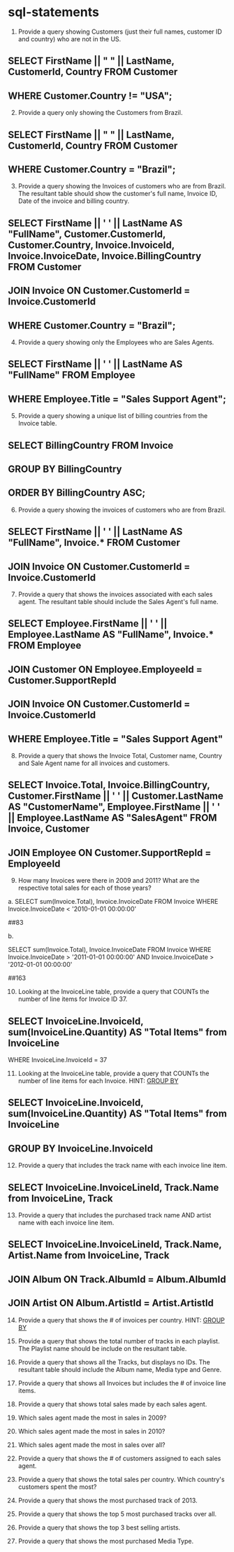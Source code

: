 # sql-statements

1. Provide a query showing Customers (just their full names, customer ID and country) who are not in the US.

## SELECT FirstName || " " || LastName, CustomerId, Country FROM Customer
## WHERE Customer.Country != "USA";

2. Provide a query only showing the Customers from Brazil.

## SELECT FirstName || " " || LastName, CustomerId, Country FROM Customer
## WHERE Customer.Country = "Brazil";


3. Provide a query showing the Invoices of customers who are from Brazil. The resultant table should show the customer's full name, Invoice ID, Date of the invoice and billing country.

## SELECT FirstName || ' ' || LastName AS "FullName", Customer.CustomerId, Customer.Country, Invoice.InvoiceId, Invoice.InvoiceDate, Invoice.BillingCountry FROM Customer
## JOIN Invoice ON Customer.CustomerId = Invoice.CustomerId
## WHERE Customer.Country = "Brazil";


4. Provide a query showing only the Employees who are Sales Agents.

## SELECT FirstName || ' ' || LastName AS "FullName" FROM Employee
## WHERE Employee.Title = "Sales Support Agent";

5. Provide a query showing a unique list of billing countries from the Invoice table.

## SELECT BillingCountry FROM Invoice
## GROUP BY BillingCountry
## ORDER BY BillingCountry ASC;


6. Provide a query showing the invoices of customers who are from Brazil.

## SELECT FirstName || ' ' || LastName AS "FullName", Invoice.* FROM Customer
## JOIN Invoice ON Customer.CustomerId = Invoice.CustomerId

7. Provide a query that shows the invoices associated with each sales agent. The resultant table should include the Sales Agent's full name.

## SELECT Employee.FirstName || ' ' || Employee.LastName AS "FullName", Invoice.* FROM Employee
## JOIN Customer ON Employee.EmployeeId = Customer.SupportRepId
## JOIN Invoice ON Customer.CustomerId = Invoice.CustomerId
## WHERE Employee.Title = "Sales Support Agent"


8. Provide a query that shows the Invoice Total, Customer name, Country and Sale Agent name for all invoices and customers.

## SELECT Invoice.Total, Invoice.BillingCountry, Customer.FirstName || ' ' || Customer.LastName AS "CustomerName", Employee.FirstName || ' ' || Employee.LastName AS "SalesAgent" FROM Invoice, Customer
## JOIN Employee ON Customer.SupportRepId = EmployeeId

9. How many Invoices were there in 2009 and 2011? What are the respective total sales for each of those years?

a. SELECT sum(Invoice.Total), Invoice.InvoiceDate FROM Invoice
WHERE Invoice.InvoiceDate < '2010-01-01 00:00:00'

##83

b.

SELECT sum(Invoice.Total), Invoice.InvoiceDate FROM Invoice
WHERE Invoice.InvoiceDate > '2011-01-01 00:00:00'
AND Invoice.InvoiceDate > '2012-01-01 00:00:00'

##163


10. Looking at the InvoiceLine table, provide a query that COUNTs the number of line items for Invoice ID 37.

## SELECT InvoiceLine.InvoiceId, sum(InvoiceLine.Quantity) AS "Total Items" from InvoiceLine
WHERE InvoiceLine.InvoiceId = 37

11. Looking at the InvoiceLine table, provide a query that COUNTs the number of line items for each Invoice. HINT: [GROUP BY](http://www.sqlite.org/lang_select.html#resultset)

## SELECT InvoiceLine.InvoiceId, sum(InvoiceLine.Quantity) AS "Total Items" from InvoiceLine
## GROUP BY InvoiceLine.InvoiceId

12. Provide a query that includes the track name with each invoice line item.

## SELECT InvoiceLine.InvoiceLineId, Track.Name from InvoiceLine, Track

13. Provide a query that includes the purchased track name AND artist name with each invoice line item.

## SELECT InvoiceLine.InvoiceLineId, Track.Name, Artist.Name from InvoiceLine, Track
## JOIN Album ON Track.AlbumId = Album.AlbumId
## JOIN Artist ON Album.ArtistId = Artist.ArtistId


14. Provide a query that shows the # of invoices per country. HINT: [GROUP BY](http://www.sqlite.org/lang_select.html#resultset)

15. Provide a query that shows the total number of tracks in each playlist. The Playlist name should be include on the resultant table.

16. Provide a query that shows all the Tracks, but displays no IDs. The resultant table should include the Album name, Media type and Genre.

17. Provide a query that shows all Invoices but includes the # of invoice line items.

18. Provide a query that shows total sales made by each sales agent.

19. Which sales agent made the most in sales in 2009?

20. Which sales agent made the most in sales in 2010?

21. Which sales agent made the most in sales over all?

22. Provide a query that shows the # of customers assigned to each sales agent.

23. Provide a query that shows the total sales per country. Which country's customers spent the most?

24. Provide a query that shows the most purchased track of 2013.

25. Provide a query that shows the top 5 most purchased tracks over all.

26. Provide a query that shows the top 3 best selling artists.

27. Provide a query that shows the most purchased Media Type.
